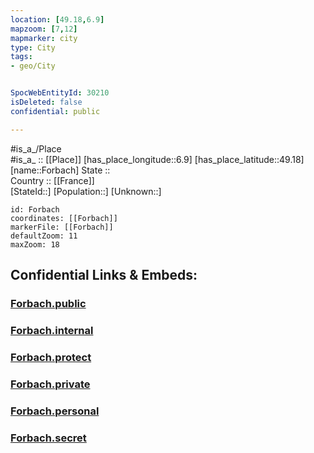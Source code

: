 ```yaml
---
location: [49.18,6.9] 
mapzoom: [7,12] 
mapmarker: city 
type: City
tags:
- geo/City


SpocWebEntityId: 30210
isDeleted: false
confidential: public

---
```

#is_a_/Place  
#is_a_ :: [[Place]] 
[has_place_longitude::6.9] 
[has_place_latitude::49.18] 
[name::Forbach] 
State ::  
Country :: [[France]]  
[StateId::] 
[Population::] 
[Unknown::] 


```leaflet
id: Forbach
coordinates: [[Forbach]] 
markerFile: [[Forbach]] 
defaultZoom: 11 
maxZoom: 18
```


## Confidential Links & Embeds: 

### [Forbach.public](/_public/\Earth\Continent\Europe\Europe~West\France\regions~France\Grand_Est\departments~Grand_Est\Moselle\communes~Moselle\Forbach\cities~ForbachForbach.public.md) 

### [Forbach.internal](/_internal/\Earth\Continent\Europe\Europe~West\France\regions~France\Grand_Est\departments~Grand_Est\Moselle\communes~Moselle\Forbach\cities~ForbachForbach.internal.md) 

### [Forbach.protect](/_protect/\Earth\Continent\Europe\Europe~West\France\regions~France\Grand_Est\departments~Grand_Est\Moselle\communes~Moselle\Forbach\cities~ForbachForbach.protect.md) 

### [Forbach.private](/_private/\Earth\Continent\Europe\Europe~West\France\regions~France\Grand_Est\departments~Grand_Est\Moselle\communes~Moselle\Forbach\cities~ForbachForbach.private.md) 

### [Forbach.personal](/_personal/\Earth\Continent\Europe\Europe~West\France\regions~France\Grand_Est\departments~Grand_Est\Moselle\communes~Moselle\Forbach\cities~ForbachForbach.personal.md) 

### [Forbach.secret](/_secret/\Earth\Continent\Europe\Europe~West\France\regions~France\Grand_Est\departments~Grand_Est\Moselle\communes~Moselle\Forbach\cities~ForbachForbach.secret.md)

